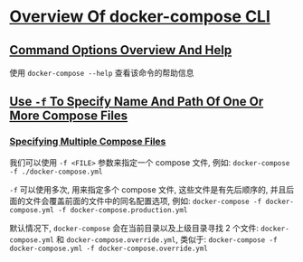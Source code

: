 # [Overview Of docker-compose CLI](https://docs.docker.com/compose/reference/overview/)

## [Command Options Overview And Help](https://docs.docker.com/compose/reference/overview/#command-options-overview-and-help)

使用 `docker-compose --help` 查看该命令的帮助信息

## [Use `-f` To Specify Name And Path Of One Or More Compose Files](https://docs.docker.com/compose/reference/overview/#use--f-to-specify-name-and-path-of-one-or-more-compose-files)

### [Specifying Multiple Compose Files](https://docs.docker.com/compose/reference/overview/#specifying-multiple-compose-files)

我们可以使用 `-f <FILE>` 参数来指定一个 compose 文件, 例如: `docker-compose -f ./docker-compose.yml`

`-f` 可以使用多次, 用来指定多个 compose 文件, 这些文件是有先后顺序的, 并且后面的文件会覆盖前面的文件中的同名配置选项,
例如: `docker-compose -f docker-compose.yml -f docker-compose.production.yml`

默认情况下, `docker-compose` 会在当前目录以及上级目录寻找 2 个文件: `docker-compose.yml` 和 `docker-compose.override.yml`,
类似于: `docker-compose -f docker-compose.yml -f docker-compose.override.yml`
